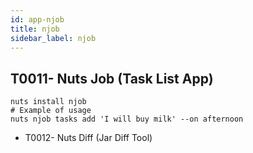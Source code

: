 ```yaml
---
id: app-njob
title: njob
sidebar_label: njob
---
```



## T0011- Nuts Job (Task List App)
```
nuts install njob
# Example of usage
nuts njob tasks add 'I will buy milk' --on afternoon
```
* T0012- Nuts Diff (Jar Diff Tool)
```